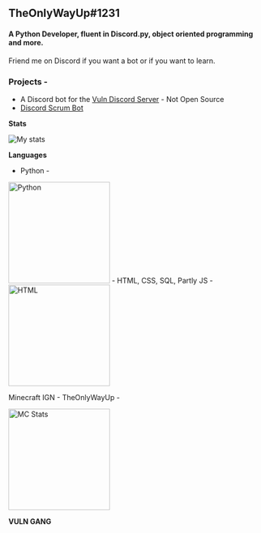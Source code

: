 ## TheOnlyWayUp#1231
#### A Python Developer, fluent in Discord.py, object oriented programming and more.
Friend me on Discord if you want a bot or if you want to learn.

### Projects -
- A Discord bot for the [Vuln Discord Server](https://discord.gg/fcvT9xRBDt) - Not Open Source
- [Discord Scrum Bot](https://github.com/TheOnlyWayUp/ScrumBot)

**Stats**

![My stats](https://github-readme-stats.vercel.app/api?username=TheOnlyWayUp&count_private=true&custom_title=TheOnlyWayUp%20-%20Python%20Gang&title_color=e5e5e5&text_color=cdc9c9&bg_color=4c40c7&border_color=81a3ff&border_radius=25)

**Languages**

- Python - 
<img src="https://user-images.githubusercontent.com/76237496/133989527-246ebded-e181-4651-8cc3-9571551056bc.png" alt="Python" width="200"/>
- HTML, CSS, SQL, Partly JS - 
<img src="https://user-images.githubusercontent.com/76237496/133989698-08ad993d-ae13-4bcf-bed4-a01c7e9636ec.png" alt="HTML" width="200"/>

Minecraft IGN - TheOnlyWayUp - 

<img src="https://hypixel.paniek.de/signature/a4e08607a92441aa83513c6d72f8a3a7/general" alt="MC Stats" width="200"/>

**VULN GANG**
